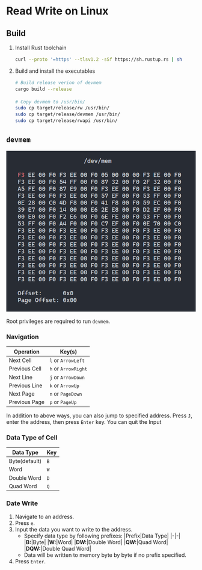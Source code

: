 # Read Write on Linux

## Build

1. Install Rust toolchain

   ```sh
   curl --proto '=https' --tlsv1.2 -sSf https://sh.rustup.rs | sh
   ```

2. Build and install the executables

   ```sh
   # Build release verion of devmem
   cargo build --release

   # Copy devmem to /usr/bin/
   sudo cp target/release/rw /usr/bin/
   sudo cp target/release/devmem /usr/bin/
   sudo cp target/release/rwapi /usr/bin/
   ```

## `devmem`

![](images/devmem.PNG)

Root privileges are required to run `devmem`.

### Navigation

|Operation|Key(s)|
|-|-|
|Next Cell|`l` or `ArrowLeft`|
|Previous Cell|`h` or `ArrowRight`|
|Next Line|`j` or `ArrowDown`|
|Previous Line|`k` or `ArrowUp`|
|Next Page|`n` or `PageDown`|
|Previous Page|`p` or `PageUp`|

In addition to above ways, you can also jump to specified address. Press `J`, enter the address, then press `Enter` key. You can quit the Input

### Data Type of Cell

|Data Type|Key|
|-|-|
|Byte(default)|`B`|
|Word|`W`|
|Double Word|`D`|
|Quad Word|`Q`|

### Date Write

1. Navigate to an address.
2. Press `e`.
3. Input the data you want to write to the address.
   - Specify data type by following prefixes:
      |Prefix|Data Type|
      |-|-|
      |**B:**|Byte|
      |**W:**|Word|
      |**DW:**|Double Word|
      |**QW:**|Quad Word|
      |**DQW:**|Double Quad Word|
   - Data will be written to memory byte by byte if no prefix specified.
4. Press `Enter`.
